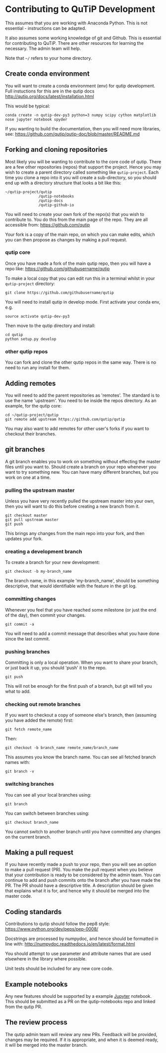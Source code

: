 # Contributing to QuTiP Development

This assumes that you are working with Anaconda Python. This is not essential - instructions can be adapted. 

It also assumes some working knowledge of git and Github. This is essential for contributing to QuTiP. 
There are other resources for learning the necessary. The admin team will help.

Note that `~/` refers to your home directory.

## Create conda environment

You will want to create a conda environment (env) for qutip development. 
Full instuctions for this are in the qutip docs
http://qutip.org/docs/latest/installation.html

This would be typical:

```
conda create -n qutip-dev-py3 python=3 numpy scipy cython matplotlib nose jupyter notebook spyder
```

If you wanting to build the documentation, then you will need more libraries, see:
https://github.com/qutip/qutip-doc/blob/master/README.md

## Forking and cloning repositories
Most likely you will be wanting to contribute to the core code of qutip. 
There are a few other repositories (repos) that support the project. 
Hence you may wish to create a parent directory called something like `qutip-project`.
Each time you clone a repo into it you will create a sub-directory, 
so you should end up with a directory structure that looks a bit like this:

```
~/qutip-project/qutip
               /qutip-notebooks
               /qutip-docs
               /qutip-github-io
```
You will need to create your own fork of the repo(s) that you wish to contribute to. 
You do this from the main page of the repo. They are all accessible from:
https://github.com/qutip

Your fork is a copy of the main repo, on which you can make edits, 
which you can then propose as changes by making a pull request.

### qutip core
Once you have made a fork of the main qutip repo, then you will have a repo like:
https://github.com/githubusername/qutip

To make a local copy that you can edit run this in a terminal whilst in your `qutip-project` directory:

```
git clone https://github.com/githubusername/qutip
```

You will need to install qutip in develop mode. First activate your conda env, e.g.

```
source activate qutip-dev-py3
```

Then move to the qutip directory and install:
```
cd qutip
python setup.py develop
```

### other qutip repos
You can fork and clone the other qutip repos in the same way. There is no need to run any install for them.

## Adding remotes
You will need to add the parent repositories as 'remotes'. The standard is to use the name 'upstream'.
You need to be inside the repos directory. As an example, for the qutip core:

```
cd ~/qutip-project/qutip
git remote add upstream https://github.com/qutip/qutip
```

You may also want to add remotes for other user's forks if you want to checkout their branches.

## git branches
A git branch enables you to work on something without effecting the master files until you want to.
Should create a branch on your repo whenever you want to try something new. 
You can have many different branches, but you work on one at a time.

### pulling the upstream master
Unless you have very recently pulled the upstream master into your own, 
then you will want to do this before creating a new branch from it.

```
git checkout master
git pull upstream master
git push
```

This brings any changes from the main repo into your fork, and then updates your fork.

### creating a development branch
To create a branch for your new development:

```
git checkout -b my-branch_name
```

The branch name, in this example 'my-branch_name', should be something descriptive, 
that would identifiable with the feature in the git log.

### committing changes
Whenever you feel that you have reached some milestone (or just the end of the day), 
then commit your changes.

```
git commit -a
```
You will need to add a commit message that describes what you have done since the last commit.

### pushing branches
Committing is only a local operation. When you want to share your branch, or just back it up, 
you should 'push' it to the repo.

```
git push
```
This will not be enough for the first push of a branch, but git will tell you what to add.

### checking out remote branches
If you want to checkout a copy of someone else's branch, then (assuming you have added the remote) first:
```
git fetch remote_name
```
Then:
```
git checkout -b branch_name remote_name/branch_name
```
This assumes you know the branch name. You can see all fetched branch names with:

```
git branch -v
```

### switching branches
You can see all your local branches using:
```
git branch
```

You can switch between branches using:
```
git checkout branch_name
```

You cannot switch to another branch until you have committed any changes on the current branch.

## Making a pull request
If you have recently made a push to your repo, then you will see an option to make a pull request (PR). 
You make the pull request when you believe that your contribution is ready to be considered by the admin team.
You can continue to add and push commits onto the branch after you have made the PR.
The PR should have a descriptive title. A description should be given that explains what it is for, 
and hence why it should be merged into the master code.

## Coding standards
Contributions to qutip should follow the pep8 style:
https://www.python.org/dev/peps/pep-0008/

Docstrings are processed by numpydoc, and hence should be formatted in line with:
http://numpydoc.readthedocs.io/en/latest/format.html

You should attempt to use parameter and attribute names that are used elsewhere in the library where possible.

Unit tests should be included for any new core code.

## Example notebooks
Any new features should be supported by a example [Jupyter](http://jupyter.org/) notebook.
This should be submitted as a PR on the qutip-notebooks repo and linked from the qutip PR.

## The review process
The qutip admin team will review any new PRs. Feedback will be provided, changes may be required. 
If it is appropriate, and when it is deemed ready, it will be merged into the master branch.

